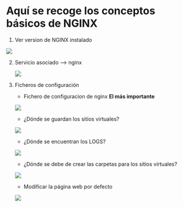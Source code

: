 # Aquí se recoge los conceptos básicos de NGINX

1.  Ver version de NGINX instalado

![](https://github.com/jesusromero92/NGINX/blob/main/Fotos/1.png)
      
      
2.  Servicio asociado --> nginx

    ![](https://github.com/jesusromero92/NGINX/blob/main/Fotos/2.png)
    
    
3.  Ficheros de configuración
            
       * Fichero de configuracion de nginx **El más importante**
       
       ![](https://github.com/jesusromero92/NGINX/blob/main/Fotos/3.1.png)
   
       * ¿Dónde se guardan los sitios virtuales?
       
      ![](https://github.com/jesusromero92/NGINX/blob/main/Fotos/3.2.png)
   
       * ¿Dónde se encuentran los LOGS?
       
       ![](https://github.com/jesusromero92/NGINX/blob/main/Fotos/3.3.png)
   
       * ¿Dónde se debe de crear las carpetas para los sitios virtuales?
       
       ![](https://github.com/jesusromero92/NGINX/blob/main/Fotos/3.4.png)
   
       * Modificar la página web por defecto
       
       ![](https://github.com/jesusromero92/NGINX/blob/main/Fotos/3.5.png)
